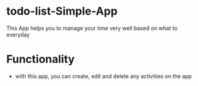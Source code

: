 # todo-list-Simple-App
This App helps you to manage your time very well based on what to everyday

# Functionality
- with this app, you can create, edit and delete any activities on the app
